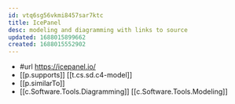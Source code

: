```yaml
---
id: vtq6sg56vkmi8457sar7ktc
title: IcePanel
desc: modeling and diagramming with links to source
updated: 1688015899662
created: 1688015552902
---
```


- #url https://icepanel.io/
- [[p.supports]] [[t.cs.sd.c4-model]]
- [[p.similarTo]] 
- [[c.Software.Tools.Diagramming]] [[c.Software.Tools.Modeling]]